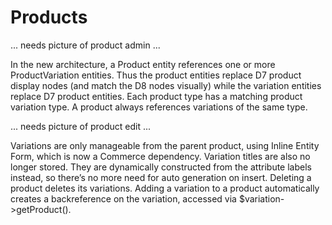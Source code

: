 # Products

... needs picture of product admin ...

In the new architecture, a Product entity references one or more ProductVariation entities. Thus the product entities
replace D7 product display nodes (and match the D8 nodes visually) while the variation entities replace D7 product
entities. Each product type has a matching product variation type. A product always references variations of the same
type.

... needs picture of product edit ...

Variations are only manageable from the parent product, using Inline Entity Form, which is now a Commerce
dependency. Variation titles are also no longer stored. They are dynamically constructed from the attribute labels
instead, so there’s no more need for auto generation on insert. Deleting a product deletes its variations. Adding
a variation to a product automatically creates a backreference on the variation, accessed via $variation->getProduct().

